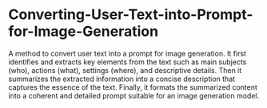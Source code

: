# Converting-User-Text-into-Prompt-for-Image-Generation

A method to convert user text into a prompt for image generation. It first identifies and extracts key elements from the text such as main subjects (who), actions (what), settings (where), and descriptive details. Then it summarizes the extracted information into a concise description that captures the essence of the text. Finally, it formats the summarized content into a coherent and detailed prompt suitable for an image generation model.
